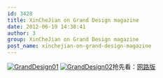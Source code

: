 ```yaml
---
id: 3428
title: XinCheJian on Grand Design magazine
date: 2012-06-19 14:38:41
author: 3
group: XinCheJian on Grand Design magazine
post_name: xinchejian-on-grand-design-magazine
---
```


[![](http://xinchejian.com/wp-content/uploads/2012/06/GrandDesign01-279x400.jpg "GrandDesign01")](http://139.162.84.35/wp-content/uploads/2012/06/GrandDesign01.jpg) [![](http://xinchejian.com/wp-content/uploads/2012/06/GrandDesign02-279x400.jpg "GrandDesign02")](http://139.162.84.35/wp-content/uploads/2012/06/GrandDesign02.jpg)抢先看：[网路版](http://www.creativecity.sh.cn/img/media/No6/%E5%88%9B%E5%AE%A2%E7%8E%B0%E8%B1%A1.pdf)